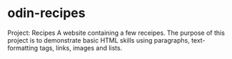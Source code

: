 # odin-recipes
Project: Recipes
A website containing a few receipes.
The purpose of this project is to demonstrate basic HTML skills using paragraphs, text-formatting tags, links, images and lists.

